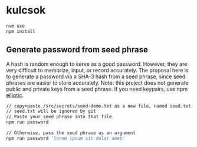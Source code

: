 # kulcsok

```bash
nvm use
npm install
```

## Generate password from seed phrase

A hash is random enough to serve as a good password. However, they are very difficult to memorize, input, or record
accurately. The proposal here is to generate a password via a SHA-3 hash from a seed phrase, since seed phrases are
easier to store accurately. Note: this project does not generate public and private keys from a seed phrase. If you need
keypairs, use npm [elliptic](https://www.npmjs.com/package/elliptic).

```bash
// copy+paste /src/secrets/seed-demo.txt as a new file, named seed.txt
// seed.txt will be ignored by git
// Paste your seed phrase into that file.
npm run password

// Otherwise, pass the seed phrase as an argument
npm run password 'lorem ipsum sit dolar amet'
```

